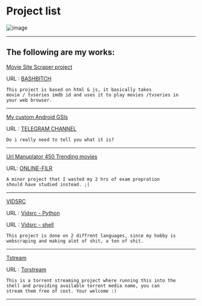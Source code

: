 # Project list 

![image](https://user-images.githubusercontent.com/95901240/211200960-2907a7f1-4e1a-4cce-bafc-5c22023f7f37.png)

<hr>

## The following are my works:


<u> Movie Site Scraper project </u>

URL : [ BASHBITCH ](/projects/bashbitch/)

    This project is based on html & js, it basically takes 
    movie / tvseries imdb id and uses it to play movies /tvseries in 
    your web browser.

<hr>

<u> My custom Android GSIs </u>

URL : [TELEGRAM CHANNEL](https://t.me/semisapeolscgsi)

    Do i really need to tell you what it is?

<hr>

<u>Url Manuplator 450 Trending movies</u>

URL: [ ONLINE-FILR ](urlmanuplation.html)

    A minor project that I wasted my 2 hrs of exam prepration 
    should have studied instead. ;(

<hr>

<u>VIDSRC</u>

URL : [Vidsrc - Python](https://github.com/isg32/vidsrc)

URL : [Vidsrc - shell](https://github.com/isg32/vidsrc-shell)


    This project is done on 2 diffrent languages, since my hobby is  
    webscraping and making alot of shit, a ton of shit.

<hr>

<u>Tstream</u>

URL : [Torstream](https://github.com/isg32/torestream)

    This is a torrent streaming project where running this into the
    shell and providing available torrent media name, you can 
    stream them free of cost. Your welcome :)

<hr>


